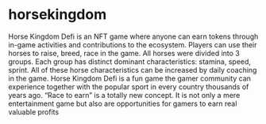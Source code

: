 # horsekingdom
Horse Kingdom Defi is an NFT game where anyone can earn tokens through in-game activities and contributions to the ecosystem. Players can use their horses to raise, breed, race in the game.   All horses were divided into 3 groups. Each group has distinct dominant characteristics: stamina, speed, sprint. All of these horse characteristics can be increased by daily coaching in the game.  Horse Kingdom Defi is a fun game the gamer community can experience together with the popular sport in every country thousands of years ago.  “Race to earn” is a totally new concept. It is not only a mere entertainment game but also are opportunities for gamers to earn real valuable profits
